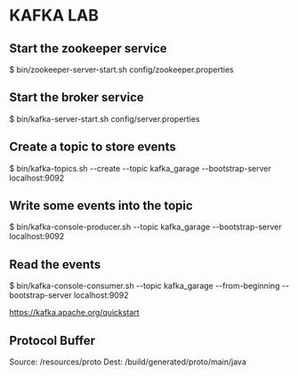 # KAFKA LAB

## Start the zookeeper service
$ bin/zookeeper-server-start.sh config/zookeeper.properties

## Start the broker service
$ bin/kafka-server-start.sh config/server.properties

## Create a topic to store events
$ bin/kafka-topics.sh --create --topic kafka_garage --bootstrap-server localhost:9092

## Write some events into the topic
$ bin/kafka-console-producer.sh --topic kafka_garage --bootstrap-server localhost:9092

## Read the events
$ bin/kafka-console-consumer.sh --topic kafka_garage --from-beginning --bootstrap-server localhost:9092

https://kafka.apache.org/quickstart

## Protocol Buffer
Source: /resources/proto
Dest: /build/generated/proto/main/java

